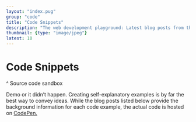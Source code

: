 ```yaml
---
layout: "index.pug"
group: "code"
title: "Code Snippets"
description: "The web development playground: Latest blog posts from the category “Code”."
thumbnail: {type: "image/jpeg"}
latest: 10
---
```


# Code Snippets
^ Source code sandbox

Demo or it didn’t happen. Creating self-explanatory examples is by far the best way to convey ideas. While the blog posts listed below provide the background information for each code example, the actual code is hosted on [CodePen.](https://codepen.io/)
